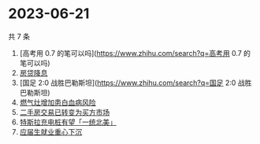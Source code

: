 # 2023-06-21

共 7 条

<!-- BEGIN ZHIHUSEARCH -->
<!-- 最后更新时间 Wed Jun 21 2023 15:06:23 GMT+0800 (China Standard Time) -->
1. [高考用 0.7 的笔可以吗](https://www.zhihu.com/search?q=高考用 0.7 的笔可以吗)
1. [房贷降息](https://www.zhihu.com/search?q=房贷降息)
1. [国足 2:0 战胜巴勒斯坦](https://www.zhihu.com/search?q=国足 2:0 战胜巴勒斯坦)
1. [燃气灶增加患白血病风险](https://www.zhihu.com/search?q=燃气灶增加患白血病风险)
1. [二手房交易已转变为买方市场](https://www.zhihu.com/search?q=二手房交易已转变为买方市场)
1. [特斯拉充电桩有望「一统北美」](https://www.zhihu.com/search?q=特斯拉充电桩有望「一统北美」)
1. [应届生就业重心下沉](https://www.zhihu.com/search?q=应届生就业重心下沉)
<!-- END ZHIHUSEARCH -->
